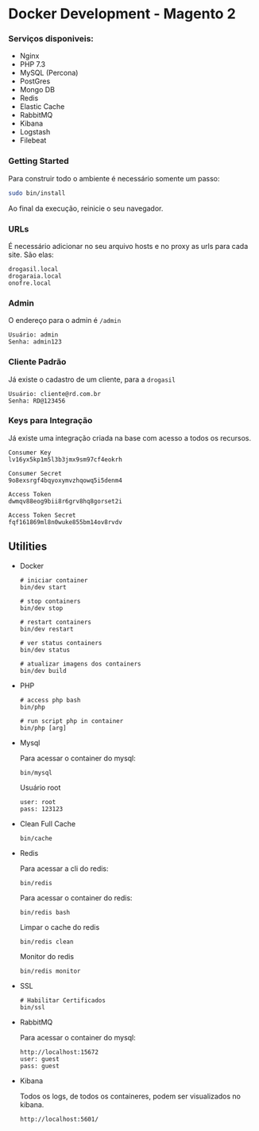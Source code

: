 # Docker Development - Magento 2

### Serviços disponiveis:
- Nginx
- PHP 7.3
- MySQL (Percona)
- PostGres
- Mongo DB
- Redis
- Elastic Cache
- RabbitMQ
- Kibana
- Logstash
- Filebeat

### Getting Started

Para construir todo o ambiente é necessário somente um passo:

```sh   
sudo bin/install
```
    
Ao final da execução, reinicie o seu navegador.

### URLs

É necessário adicionar no seu arquivo hosts e no proxy as urls para cada site. São elas:
```
drogasil.local
drogaraia.local
onofre.local
```

### Admin
O endereço para o admin é `/admin`
```
Usuário: admin
Senha: admin123 
```
   
### Cliente Padrão
Já existe o cadastro de um cliente, para a `drogasil`
```
Usuário: cliente@rd.com.br
Senha: RD@123456
```

### Keys para Integração
Já existe uma integração criada na base com acesso a todos os recursos.
```
Consumer Key
lv16yx5kp1m5l3b3jmx9sm97cf4eokrh

Consumer Secret
9o8exsrgf4bqyoxymvzhqowq5i5denm4

Access Token
dwmqv88eog9bii8r6grv8hq8gorset2i

Access Token Secret
fqf161869ml8n0wuke855bm14ov8rvdv
```
## Utilities

- Docker

    ```
    # iniciar container
    bin/dev start  

    # stop containers
    bin/dev stop
        
    # restart containers
    bin/dev restart
  
    # ver status containers
    bin/dev status
  
    # atualizar imagens dos containers
    bin/dev build  
    ```
- PHP

    ```
    # access php bash
    bin/php
  
    # run script php in container
    bin/php [arg]   
    ```

- Mysql 

    Para acessar o container do mysql:

    ```
    bin/mysql
    ``` 
    Usuário root
    ```
    user: root
    pass: 123123
    ```

- Clean Full Cache 

    ```
    bin/cache
    ```  

- Redis  

    Para acessar a cli do redis:

    ```
    bin/redis
    ``` 
    Para acessar o container do redis:

    ```
    bin/redis bash
    ``` 
    
    Limpar o cache do redis
    
    ```
    bin/redis clean
    ```  
    
    Monitor do redis
    
    ```
    bin/redis monitor
    ```  

- SSL 

    ```
    # Habilitar Certificados
    bin/ssl
    ```       

- RabbitMQ 

    Para acessar o container do mysql:

    ```
    http://localhost:15672
    user: guest
    pass: guest
    ``` 
- Kibana 

    Todos os logs, de todos os containeres, podem ser visualizados no kibana.

    ```
    http://localhost:5601/
    ``` 
